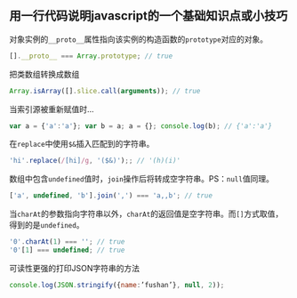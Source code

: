 ## 用一行代码说明javascript的一个基础知识点或小技巧

对象实例的`__proto__`属性指向该实例的构造函数的`prototype`对应的对象。
```js
[].__proto__ === Array.prototype; // true
```

把类数组转换成数组
```js
Array.isArray([].slice.call(arguments)); // true
```

当索引源被重新赋值时...
```js
var a = {'a':'a'}; var b = a; a = {}; console.log(b); // {'a':'a'}
```

在`replace`中使用`$&`插入匹配到的字符串。
```js
'hi'.replace(/[hi]/g, '($&)');; // '(h)(i)'
```

数组中包含`undefined`值时，`join`操作后将转成空字符串。PS：`null`值同理。
```js
['a', undefined, 'b'].join(',') === 'a,,b'; // true
```

当`charAt`的参数指向字符串以外，`charAt`的返回值是空字符串。而`[]`方式取值，得到的是`undefined`。
```js
'0'.charAt(1) === ''; // true
'0'[1] === undefined; // true
```

可读性更强的打印JSON字符串的方法

```js
console.log(JSON.stringify({name:’fushan’}, null, 2));
```
